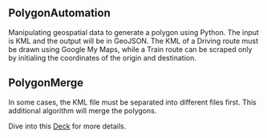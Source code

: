 ## PolygonAutomation
Manipulating geospatial data to generate a polygon using Python.
The input is KML and the output will be in GeoJSON. 
The KML of a Driving route must be drawn using Google My Maps, while a Train route can be scraped only by initialing the coordinates of the origin and destination.

## PolygonMerge
In some cases, the KML file must be separated into different files first.
This additional algorithm will merge the polygons.


Dive into this [Deck](https://docs.google.com/presentation/d/1OBbEW61ViFVMYRNfERCllmezjcYDErcDQ99n_SORGFE/edit?usp=sharing) for more details.
